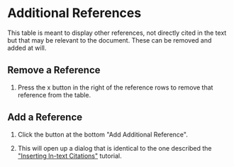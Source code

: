 

# Additional References
This table is meant to display other references, not directly cited in the text but that may be relevant to the document. These can be removed and added at will.

## Remove a Reference
1. Press the x button in the right of the reference rows to remove that reference from the table. 

## Add a Reference
1. Click the button at the bottom "Add Additional Reference".

2. This will open up a dialog that is identical to the one described the ["Inserting In-text Citations"](/tutorials/Insert_Citation.html) tutorial.